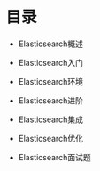 # 目录

- Elasticsearch概述

- Elasticsearch入门

- Elasticsearch环境

- Elasticsearch进阶

- Elasticsearch集成

- Elasticsearch优化

- Elasticsearch面试题